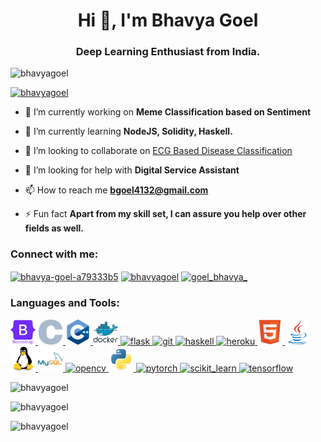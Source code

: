 <h1 align="center">Hi 👋, I'm Bhavya Goel</h1>
<h3 align="center">Deep Learning Enthusiast from India.</h3>

<p align="left"> <img src="https://komarev.com/ghpvc/?username=bhavyagoel&label=Profile%20views&color=0e75b6&style=flat" alt="bhavyagoel" /> </p>

<p align="left"> <a href="https://github.com/ryo-ma/github-profile-trophy"><img src="https://github-profile-trophy.vercel.app/?username=bhavyagoel" alt="bhavyagoel" /></a> </p>

- 🔭 I’m currently working on **Meme Classification based on Sentiment**

- 🌱 I’m currently learning **NodeJS, Solidity, Haskell.**

- 👯 I’m looking to collaborate on [ECG Based Disease Classification](https://github.com/bhavyagoel/Siemens-ECG)

- 🤝 I’m looking for help with **Digital Service Assistant**

- 📫 How to reach me **bgoel4132@gmail.com**

- ⚡ Fun fact **Apart from my skill set, I can assure you help over other fields as well.**

<h3 align="left">Connect with me:</h3>
<p align="left">
<a href="https://linkedin.com/in/bhavya-goel-a79333b5" target="blank"><img align="center" src="https://cdn.jsdelivr.net/npm/simple-icons@3.0.1/icons/linkedin.svg" alt="bhavya-goel-a79333b5" height="30" width="40" /></a>
<a href="https://kaggle.com/bhavyagoel" target="blank"><img align="center" src="https://cdn.jsdelivr.net/npm/simple-icons@3.0.1/icons/kaggle.svg" alt="bhavyagoel" height="30" width="40" /></a>
<a href="https://instagram.com/goel_bhavya_" target="blank"><img align="center" src="https://cdn.jsdelivr.net/npm/simple-icons@3.0.1/icons/instagram.svg" alt="goel_bhavya_" height="30" width="40" /></a>
</p>



<h3 align="left">Languages and Tools:</h3>
<p align="left"> <a href="https://getbootstrap.com" target="_blank"> <img src="https://raw.githubusercontent.com/devicons/devicon/master/icons/bootstrap/bootstrap-plain-wordmark.svg" alt="bootstrap" width="40" height="40"/> </a> <a href="https://www.cprogramming.com/" target="_blank">
 <img src="https://raw.githubusercontent.com/devicons/devicon/master/icons/c/c-original.svg" alt="c" width="40" height="40"/> </a> <a href="https://www.w3schools.com/cpp/" target="_blank"> <img src="https://raw.githubusercontent.com/devicons/devicon/master/icons/cplusplus/cplusplus-original.svg" alt="cplusplus" width="40" height="40"/> </a> <a href="https://www.docker.com/" target="_blank"> <img src="https://raw.githubusercontent.com/devicons/devicon/master/icons/docker/docker-original-wordmark.svg" alt="docker" width="40" height="40"/> </a> <a href="https://flask.palletsprojects.com/" target="_blank"> <img src="https://www.vectorlogo.zone/logos/pocoo_flask/pocoo_flask-icon.svg" alt="flask" width="40" height="40"/> </a> <a href="https://git-scm.com/" target="_blank"> <img src="https://www.vectorlogo.zone/logos/git-scm/git-scm-icon.svg" alt="git" width="40" height="40"/> </a> <a href="https://www.haskell.org/" target="_blank"> <img src="https://upload.wikimedia.org/wikipedia/commons/1/1c/Haskell-Logo.svg" alt="haskell" width="40" height="40"/> </a> <a href="https://heroku.com" target="_blank"> <img src="https://www.vectorlogo.zone/logos/heroku/heroku-icon.svg" alt="heroku" width="40" height="40"/> </a> <a href="https://www.w3.org/html/" target="_blank"> <img src="https://raw.githubusercontent.com/devicons/devicon/master/icons/html5/html5-original.svg" alt="html5" width="40" height="40"/> </a> <a href="https://www.java.com" target="_blank"> <img src="https://raw.githubusercontent.com/devicons/devicon/master/icons/java/java-original.svg" alt="java" width="40" height="40"/> </a> <a href="https://www.linux.org/" target="_blank"> <img src="https://raw.githubusercontent.com/devicons/devicon/master/icons/linux/linux-original.svg" alt="linux" width="40" height="40"/> </a> <a href="https://www.mysql.com/" target="_blank"> <img src="https://raw.githubusercontent.com/devicons/devicon/master/icons/mysql/mysql-original-wordmark.svg" alt="mysql" width="40" height="40"/> </a> <a href="https://opencv.org/" target="_blank"> <img src="https://www.vectorlogo.zone/logos/opencv/opencv-icon.svg" alt="opencv" width="40" height="40"/> </a> <a href="https://www.python.org" target="_blank"> <img src="https://raw.githubusercontent.com/devicons/devicon/master/icons/python/python-original.svg" alt="python" width="40" height="40"/> </a> <a href="https://pytorch.org/" target="_blank"> <img src="https://www.vectorlogo.zone/logos/pytorch/pytorch-icon.svg" alt="pytorch" width="40" height="40"/> </a> <a href="https://scikit-learn.org/" target="_blank"> <img src="https://upload.wikimedia.org/wikipedia/commons/0/05/Scikit_learn_logo_small.svg" alt="scikit_learn" width="40" height="40"/> </a> <a href="https://www.tensorflow.org" target="_blank"> <img src="https://www.vectorlogo.zone/logos/tensorflow/tensorflow-icon.svg" alt="tensorflow" width="40" height="40"/> </a> </p>

<!-- <p align="center"> -->
 
 <img src="https://github-readme-stats.vercel.app/api?username=bhavyagoel&show_icons=true&locale=en" alt="bhavyagoel" style="display:block;margin-left:auto;margin-right:auto;"/>
 <!-- </p> -->

<p float="center">
 <img src="https://github-readme-stats.vercel.app/api/top-langs?username=bhavyagoel&show_icons=true&locale=en&layout=compact" alt="bhavyagoel"/>
</p>
<p float="center">
 <img src="https://github-readme-streak-stats.herokuapp.com/?user=bhavyagoel&" alt="bhavyagoel" />
</p>



<!-- </p> -->

<!-- <p> -->

<!-- </p> -->
<!-- <p> -->

